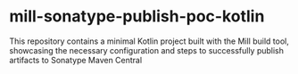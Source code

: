 # mill-sonatype-publish-poc-kotlin
This repository contains a minimal Kotlin project built with the Mill build tool, showcasing the necessary configuration and steps to successfully publish artifacts to Sonatype Maven Central
